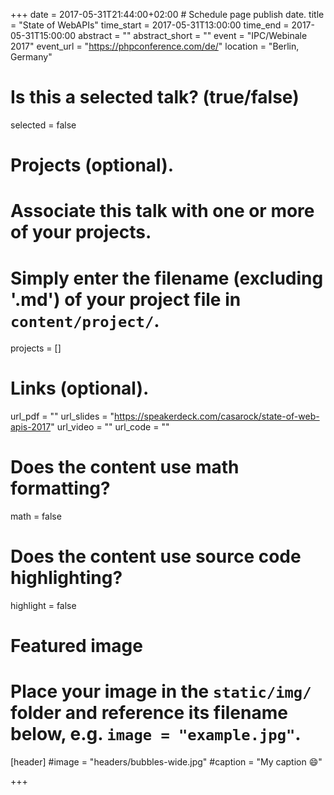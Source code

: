 +++
date = 2017-05-31T21:44:00+02:00 # Schedule page publish date.
title = "State of WebAPIs"
time_start = 2017-05-31T13:00:00
time_end = 2017-05-31T15:00:00
abstract = ""
abstract_short = ""
event = "IPC/Webinale 2017"
event_url = "https://phpconference.com/de/"
location = "Berlin, Germany"

# Is this a selected talk? (true/false)
selected = false

# Projects (optional).
#   Associate this talk with one or more of your projects.
#   Simply enter the filename (excluding '.md') of your project file in `content/project/`.
projects = []

# Links (optional).
url_pdf = ""
url_slides = "https://speakerdeck.com/casarock/state-of-web-apis-2017"
url_video = ""
url_code = ""

# Does the content use math formatting?
math = false

# Does the content use source code highlighting?
highlight = false

# Featured image
# Place your image in the `static/img/` folder and reference its filename below, e.g. `image = "example.jpg"`.
[header]
#image = "headers/bubbles-wide.jpg"
#caption = "My caption :smile:"

+++